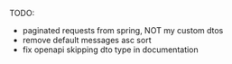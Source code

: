 TODO: 
- paginated requests from spring, NOT my custom dtos
- remove default messages asc sort
- fix openapi skipping dto type in documentation